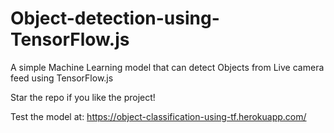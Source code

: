 # Object-detection-using-TensorFlow.js

A simple Machine Learning model that can detect Objects from Live camera feed using TensorFlow.js

Star the repo if you like the project! 

Test the model at: https://object-classification-using-tf.herokuapp.com/
